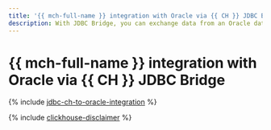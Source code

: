 ```yaml
---
title: '{{ mch-full-name }} integration with Oracle via {{ CH }} JDBC Bridge'
description: With JDBC Bridge, you can exchange data from an Oracle database and a {{ mch-name }} cluster.
---
```


# {{ mch-full-name }} integration with Oracle via {{ CH }} JDBC Bridge

{% include [jdbc-ch-to-oracle-integration](../../_tutorials/dataplatform/jdbc-ch-to-oracle-integration.md) %}

{% include [clickhouse-disclaimer](../../_includes/clickhouse-disclaimer.md) %}
